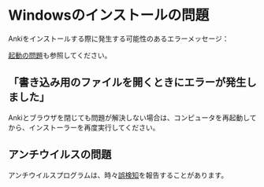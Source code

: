 # Windowsのインストールの問題

Ankiをインストールする際に発生する可能性のあるエラーメッセージ：

<!-- toc -->

[起動の問題](./startup-issues.md)も参照してください。

## 「書き込み用のファイルを開くときにエラーが発生しました」

Ankiとブラウザを閉じても問題が解決しない場合は、コンピュータを再起動してから、インストーラーを再度実行してください。

## アンチウイルスの問題

アンチウイルスプログラムは、時々[誤検知](https://faqs.ankiweb.net/my-antivirus-program-says-anki-is-infected.html)を報告することがあります。